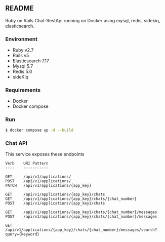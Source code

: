 ## README

Ruby on Rails Chat-RestApi running on Docker using mysql, redis, sidekiq, elasticsearch.

### Environment

* Ruby v2.7
* Rails v5
* Elasticsearch 7.17
* Mysql 5.7
* Redis 5.0
* sideKiq 

### Requirements

* Docker
* Docker compose

### Run

```bash
$ docker compose up -d --build
```

### Chat API
This service exposes these endpoints

```
Verb    URI Pattern
----    -----------

GET     /api/v1/applications/
POST    /api/v1/applications/
PATCH   /api/v1/applications/{app_key}

GET     /api/v1/applications/{app_key}/chats
GET     /api/v1/applications/{app_key}/chats/{chat_number}
POST    /api/v1/applications/{app_key}/chats

GET     /api/v1/applications/{app_key}/chats/{chat_number}/messages
POST    /api/v1/applications/{app_key}/chats/{chat_number}/messages

GET     /api/v1/applications/{app_key}/chats/{chat_number}/messages/search?query={keyword}
```






